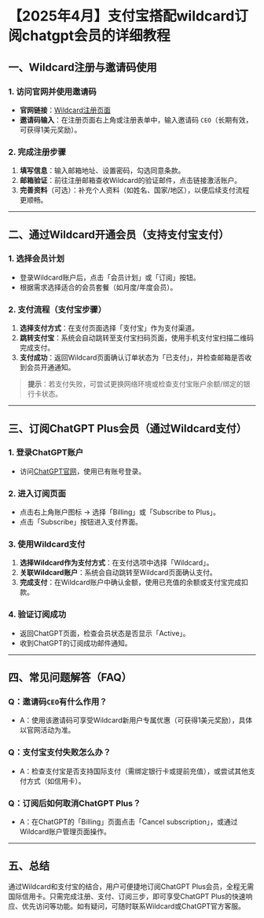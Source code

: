 # 【2025年4月】支付宝搭配wildcard订阅chatgpt会员的详细教程

## 一、Wildcard注册与邀请码使用

### 1. 访问官网并使用邀请码
- **官网链接**：[Wildcard注册页面](https://bewildcard.com/i/CEO)  
- **邀请码输入**：在注册页面右上角或注册表单中，输入邀请码 `CEO`（长期有效，可获得1美元奖励）。

### 2. 完成注册步骤
1. **填写信息**：输入邮箱地址、设置密码，勾选同意条款。
2. **邮箱验证**：前往注册邮箱查收Wildcard的验证邮件，点击链接激活账户。
3. **完善资料**（可选）：补充个人资料（如姓名、国家/地区），以便后续支付流程更顺畅。

---

## 二、通过Wildcard开通会员（支持支付宝支付）

### 1. 选择会员计划
- 登录Wildcard账户后，点击「会员计划」或「订阅」按钮。
- 根据需求选择适合的会员套餐（如月度/年度会员）。

### 2. 支付流程（支付宝步骤）
1. **选择支付方式**：在支付页面选择「支付宝」作为支付渠道。
2. **跳转支付宝**：系统会自动跳转至支付宝扫码页面，使用手机支付宝扫描二维码完成支付。
3. **支付成功**：返回Wildcard页面确认订单状态为「已支付」，并检查邮箱是否收到会员开通通知。

> **提示**：若支付失败，可尝试更换网络环境或检查支付宝账户余额/绑定的银行卡状态。

---

## 三、订阅ChatGPT Plus会员（通过Wildcard支付）

### 1. 登录ChatGPT账户
- 访问[ChatGPT官网](https://chat.openai.com/)，使用已有账号登录。

### 2. 进入订阅页面
- 点击右上角账户图标 → 选择「Billing」或「Subscribe to Plus」。
- 点击「Subscribe」按钮进入支付界面。

### 3. 使用Wildcard支付
1. **选择Wildcard作为支付方式**：在支付选项中选择「Wildcard」。
2. **关联Wildcard账户**：系统会自动跳转至Wildcard页面确认支付。
3. **完成支付**：在Wildcard账户中确认金额，使用已充值的余额或支付宝完成扣款。

### 4. 验证订阅成功
- 返回ChatGPT页面，检查会员状态是否显示「Active」。
- 收到ChatGPT的订阅成功邮件通知。

---

## 四、常见问题解答（FAQ）

### Q：邀请码`CEO`有什么作用？
- A：使用该邀请码可享受Wildcard新用户专属优惠（可获得1美元奖励），具体以官网活动为准。

### Q：支付宝支付失败怎么办？
- A：检查支付宝是否支持国际支付（需绑定银行卡或提前充值），或尝试其他支付方式（如信用卡）。

### Q：订阅后如何取消ChatGPT Plus？
- A：在ChatGPT的「Billing」页面点击「Cancel subscription」，或通过Wildcard账户管理页面操作。

---

## 五、总结
通过Wildcard和支付宝的结合，用户可便捷地订阅ChatGPT Plus会员，全程无需国际信用卡。只需完成注册、支付、订阅三步，即可享受ChatGPT Plus的快速响应、优先访问等功能。如有疑问，可随时联系Wildcard或ChatGPT官方客服。
